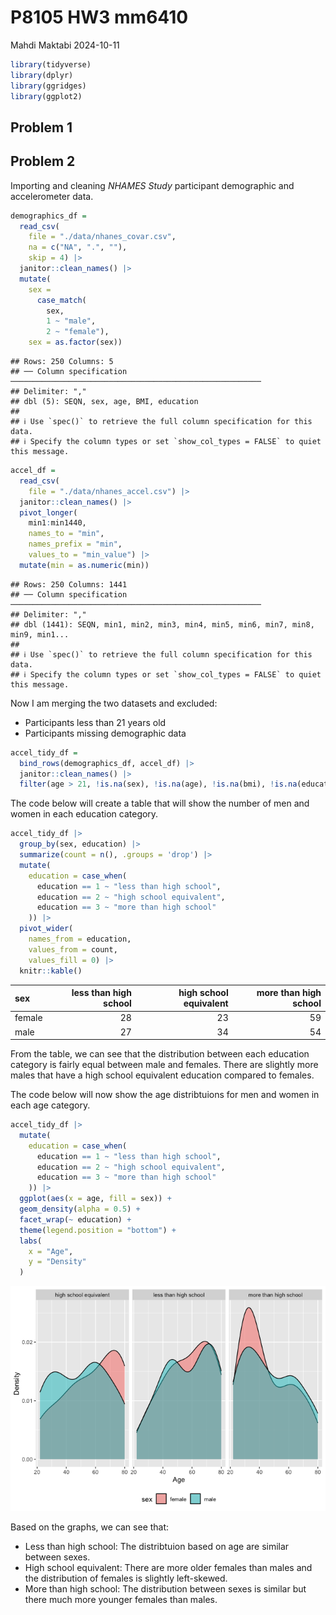 P8105 HW3 mm6410
================
Mahdi Maktabi
2024-10-11

``` r
library(tidyverse)
library(dplyr)
library(ggridges)
library(ggplot2)
```

## Problem 1

## Problem 2

Importing and cleaning *NHAMES Study* participant demographic and
accelerometer data.

``` r
demographics_df = 
  read_csv(
    file = "./data/nhanes_covar.csv",
    na = c("NA", ".", ""),
    skip = 4) |> 
  janitor::clean_names() |> 
  mutate(
    sex =
      case_match(
        sex,
        1 ~ "male",
        2 ~ "female"),
    sex = as.factor(sex))
```

    ## Rows: 250 Columns: 5
    ## ── Column specification ────────────────────────────────────────────────────────
    ## Delimiter: ","
    ## dbl (5): SEQN, sex, age, BMI, education
    ## 
    ## ℹ Use `spec()` to retrieve the full column specification for this data.
    ## ℹ Specify the column types or set `show_col_types = FALSE` to quiet this message.

``` r
accel_df =
  read_csv(
    file = "./data/nhanes_accel.csv") |> 
  janitor::clean_names() |> 
  pivot_longer(
    min1:min1440,
    names_to = "min",
    names_prefix = "min",
    values_to = "min_value") |> 
  mutate(min = as.numeric(min))
```

    ## Rows: 250 Columns: 1441
    ## ── Column specification ────────────────────────────────────────────────────────
    ## Delimiter: ","
    ## dbl (1441): SEQN, min1, min2, min3, min4, min5, min6, min7, min8, min9, min1...
    ## 
    ## ℹ Use `spec()` to retrieve the full column specification for this data.
    ## ℹ Specify the column types or set `show_col_types = FALSE` to quiet this message.

Now I am merging the two datasets and excluded:

- Participants less than 21 years old
- Participants missing demographic data

``` r
accel_tidy_df =
  bind_rows(demographics_df, accel_df) |> 
  janitor::clean_names() |>
  filter(age > 21, !is.na(sex), !is.na(age), !is.na(bmi), !is.na(education))
```

The code below will create a table that will show the number of men and
women in each education category.

``` r
accel_tidy_df |> 
  group_by(sex, education) |> 
  summarize(count = n(), .groups = 'drop') |> 
  mutate(
    education = case_when(
      education == 1 ~ "less than high school",
      education == 2 ~ "high school equivalent",
      education == 3 ~ "more than high school"
    )) |> 
  pivot_wider(
    names_from = education,
    values_from = count,
    values_fill = 0) |> 
  knitr::kable()
```

| sex    | less than high school | high school equivalent | more than high school |
|:-------|----------------------:|-----------------------:|----------------------:|
| female |                    28 |                     23 |                    59 |
| male   |                    27 |                     34 |                    54 |

From the table, we can see that the distribution between each education
category is fairly equal between male and females. There are slightly
more males that have a high school equivalent education compared to
females.

The code below will now show the age distribtuions for men and women in
each age category.

``` r
accel_tidy_df |> 
  mutate(
    education = case_when(
      education == 1 ~ "less than high school",
      education == 2 ~ "high school equivalent",
      education == 3 ~ "more than high school"
    )) |> 
  ggplot(aes(x = age, fill = sex)) +
  geom_density(alpha = 0.5) +
  facet_wrap(~ education) +
  theme(legend.position = "bottom") +
  labs(
    x = "Age",
    y = "Density"
  )
```

![](p8105_hw3_mm6410_files/figure-gfm/unnamed-chunk-5-1.png)<!-- -->

Based on the graphs, we can see that:

- Less than high school: The distribtuion based on age are similar
  between sexes.
- High school equivalent: There are more older females than males and
  the distribution of females is slightly left-skewed.
- More than high school: The distribution between sexes is similar but
  there much more younger females than males.

